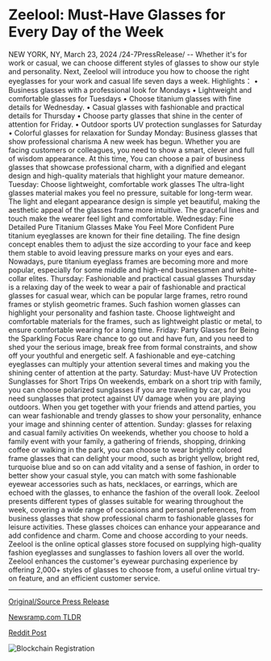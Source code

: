 # Zeelool: Must-Have Glasses for Every Day of the Week

NEW YORK, NY, March 23, 2024 /24-7PressRelease/ -- Whether it's for work or casual, we can choose different styles of glasses to show our style and personality. Next, Zeelool will introduce you how to choose the right eyeglasses for your work and casual life seven days a week.   Highlights： • Business glasses with a professional look for Mondays • Lightweight and comfortable glasses for Tuesdays • Choose titanium glasses with fine details for Wednesday. • Casual glasses with fashionable and practical details for Thursday • Choose party glasses that shine in the center of attention for Friday. • Outdoor sports UV protection sunglasses for Saturday • Colorful glasses for relaxation for Sunday  Monday: Business glasses that show professional charisma  A new week has begun. Whether you are facing customers or colleagues, you need to show a smart, clever and full of wisdom appearance. At this time, You can choose a pair of business glasses that showcase professional charm, with a dignified and elegant design and high-quality materials that highlight your mature demeanor.  Tuesday: Choose lightweight, comfortable work glasses  The ultra-light glasses material makes you feel no pressure, suitable for long-term wear. The light and elegant appearance design is simple yet beautiful, making the aesthetic appeal of the glasses frame more intuitive. The graceful lines and touch make the wearer feel light and comfortable.  Wednesday: Fine Detailed Pure Titanium Glasses Make You Feel More Confident  Pure titanium eyeglasses are known for their fine detailing. The fine design concept enables them to adjust the size according to your face and keep them stable to avoid leaving pressure marks on your eyes and ears. Nowadays, pure titanium eyeglass frames are becoming more and more popular, especially for some middle and high-end businessmen and white-collar elites.  Thursday: Fashionable and practical casual glasses  Thursday is a relaxing day of the week to wear a pair of fashionable and practical glasses for casual wear, which can be popular large frames, retro round frames or stylish geometric frames. Such fashion women glasses can highlight your personality and fashion taste. Choose lightweight and comfortable materials for the frames, such as lightweight plastic or metal, to ensure comfortable wearing for a long time.  Friday: Party Glasses for Being the Sparkling Focus  Rare chance to go out and have fun, and you need to shed your the serious image, break free from formal constraints, and show off your youthful and energetic self. A fashionable and eye-catching eyeglasses can multiply your attention several times and making you the shining center of attention at the party.  Saturday: Must-have UV Protection Sunglasses for Short Trips  On weekends, embark on a short trip with family, you can choose polarized sunglasses if you are traveling by car, and you need sunglasses that protect against UV damage when you are playing outdoors. When you get together with your friends and attend parties, you can wear fashionable and trendy glasses to show your personality, enhance your image and shinning center of attention.  Sunday: glasses for relaxing and casual family activities  On weekends, whether you choose to hold a family event with your family, a gathering of friends, shopping, drinking coffee or walking in the park, you can choose to wear brightly colored frame glasses that can delight your mood, such as bright yellow, bright red, turquoise blue and so on can add vitality and a sense of fashion, in order to better show your casual style, you can match with some fashionable eyewear accessories such as hats, necklaces, or earrings, which are echoed with the glasses, to enhance the fashion of the overall look.  Zeelool presents different types of glasses suitable for wearing throughout the week, covering a wide range of occasions and personal preferences, from business glasses that show professional charm to fashionable glasses for leisure activities. These glasses choices can enhance your appearance and add confidence and charm. Come and choose according to your needs.  Zeelool is the online optical glasses store focused on supplying high-quality fashion eyeglasses and sunglasses to fashion lovers all over the world. Zeelool enhances the customer's eyewear purchasing experience by offering 2,000+ styles of glasses to choose from, a useful online virtual try-on feature, and an efficient customer service. 

---

[Original/Source Press Release](https://www.24-7pressrelease.com/press-release/509450/zeelool-must-have-glasses-for-every-day-of-the-week)
                    

[Newsramp.com TLDR](None) 



[Reddit Post](https://www.reddit.com/r/newsramp/comments/1blmaej/zeelools_guide_to_choosing_the_right_eyeglasses/) 



![Blockchain Registration](https://cdn.newsramp.app/24-7PressRelease/qrcode/243/23/yawnFomL.webp)